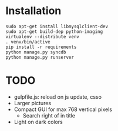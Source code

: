 # Installation
    sudo apt-get install libmysqlclient-dev
    sudo apt-get build-dep python-imaging
    virtualenv --distribute venv
    . venv/bin/active
    pip install -r requirements
    python manage.py syncdb
    python manage.py runserver

# TODO
 * gulpfile.js: reload on js update, csso
 * Larger pictures
 * Compact GUI for max 768 vertical pixels
     * Search right of in title
 * Light on dark colors

